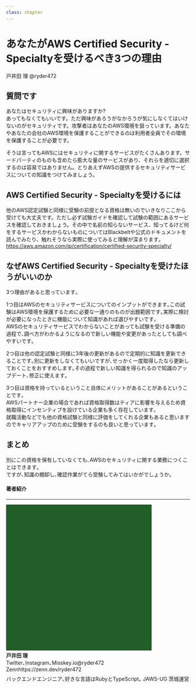 ```yaml
---
class: chapter
---
```


# あなたがAWS Certified Security - Specialtyを受けるべき3つの理由

<div class="flush-right">
戸井田 理 @ryder472
</div>

## 質問です

あなたはセキュリティに興味がありますか?  
あってもなくてもいいです。ただ興味があろうがなかろうが気にしなくてはいけないのがセキュリティです。攻撃者はあなたのAWS環境を狙っています。あなたやあなたの会社のAWS環境を保護することができるのは利用者全員でその環境を保護することが必要です。

そうは言ってもAWSにはセキュリティに関するサービスがたくさんあります。サードパーティのものも含めたら膨大な量のサービスがあり、それらを適切に選択するのは容易ではありません。とりあえずAWSの提供するセキュリティサービスについての知識をつけてみましょう。

## AWS Certified Security - Specialtyを受けるには

他のAWS認定試験と同様に受験の前提となる資格は無いのでいきなりここから受けても大丈夫です。ただし必ず試験ガイドを確認して試験の範囲にあるサービスを確認しておきましょう。その中で名前の知らないサービス、知ってるけど何をするサービスかわからないものについてはBlackbeltや公式のドキュメントを読んでみたり、触れそうなら実際に使ってみると理解が深まります｡
<span class="footnote">https://aws.amazon.com/jp/certification/certified-security-specialty/</span>

## なぜAWS Certified Security - Specialtyを受けたほうがいいのか

3つ理由があると思っています｡

1つ目はAWSのセキュリティサービスについてのインプットができます｡この試験はAWS環境を保護するために必要な一通りのものが出題範囲です｡実際に検討が必要になったときに機能について知識があれば選びやすいです｡  
AWSのセキュリティサービスでわからないことがあっても試験を受ける準備の過程で､調べ方がわかるようになるので新しい機能や変更があったとしても調べやすいです｡

2つ目は他の認定試験と同様に3年後の更新があるので定期的に知識を更新できることです｡別に更新をしなくてもいいですが､せっかく一度取得したなら更新しておくことをおすすめします｡その過程で新しい知識を得られるので知識のアップデート､修正に使えます｡

3つ目は資格を持っているということ自体にメリットがあることがあるということです｡  
AWSパートナー企業の場合であれば資格取得数はティアに影響を与えるため資格取得にインセンティブを設けている企業も多く存在しています｡  
就職活動などでも他の資格試験と同様に評価をしてくれる企業もあると思いますのでキャリアアップのために受験をするのも良いと思っています｡

## まとめ

別にこの資格を保有していなくても､AWSのセキュリティに関する業務につくことはできます｡  
ですが､知識の棚卸し､確認作業がてら受験してみてはいかがでしょうか｡

#### 著者紹介
---

<div class="author-profile">
    <img src="images/ryder472.jpg">
    <div>
        <div>
            <b>戸井田 理 </b><br>
            Twitter､Instagram､Misskey.io<a>@ryder472</a><br>
            Zenn<a>https://zenn.dev/ryder472</a><br>
        </div>
    </div>
</div>
<p style="margin-top: 0.5em; margin-bottom: 2em;">
バックエンドエンジニア､好きな言語はRubyとTypeScript｡ JAWS-UG 茨城運営
</p>
